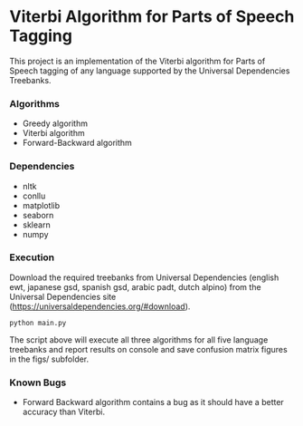 # Viterbi Algorithm for Parts of Speech Tagging

This project is an implementation of the Viterbi algorithm for Parts of Speech tagging of any language supported by the Universal Dependencies Treebanks.

### Algorithms
- Greedy algorithm
- Viterbi algorithm
- Forward-Backward algorithm

### Dependencies
- nltk
- conllu
- matplotlib
- seaborn
- sklearn
- numpy

### Execution
Download the required treebanks from Universal Dependencies (english ewt, japanese gsd, spanish gsd, arabic padt, dutch alpino) from the Universal Dependencies site (https://universaldependencies.org/#download).
```
python main.py
```
The script above will execute all three algorithms for all five language treebanks and report results on console and save confusion matrix figures in the figs/ subfolder.

### Known Bugs
- Forward Backward algorithm contains a bug as it should have a better accuracy than Viterbi.